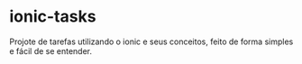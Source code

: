 # ionic-tasks


Projote de tarefas utilizando o ionic e seus conceitos, feito de forma simples e fácil de se entender.
